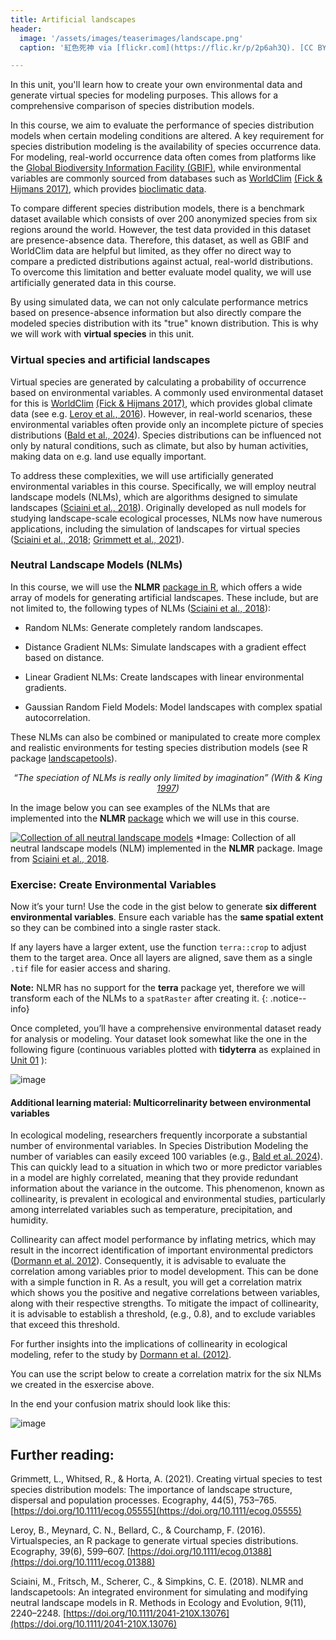 ```yaml
---
title: Artificial landscapes
header:
  image: '/assets/images/teaserimages/landscape.png'
  caption: '紅色死神 via [flickr.com](https://flic.kr/p/2p6ah3Q). [CC BY-NC-SA 2.0](https://creativecommons.org/licenses/by-nc-sa/2.0/). Image cropped.'

---
```



In this unit, you'll learn how to create your own environmental data and generate virtual species for modeling purposes. This allows for a comprehensive comparison of species distribution models.
<!--more-->

In this course, we aim to evaluate the performance of species distribution models when certain modeling conditions are altered. A key requirement for species distribution modeling is the availability of species occurrence data. For modeling, real-world occurrence data often comes from platforms like the [Global Biodiversity Information Facility (GBIF)]( https://www.gbif.org/), while environmental variables are commonly sourced from databases such as [WorldClim]( https://www.worldclim.org/) [(Fick & Hijmans 2017)]( https://rmets.onlinelibrary.wiley.com/doi/10.1002/joc.5086), which provides [bioclimatic data]( https://www.worldclim.org/data/bioclim.html).

To compare different species distribution models, there is a benchmark dataset available which consists of over 200 anonymized species from six regions around the world. However, the test data provided in this dataset are presence-absence data. Therefore, this dataset, as well as GBIF and WorldClim data are helpful but limited, as they offer no direct way to compare a predicted distributions against actual, real-world distributions. To overcome this limitation and better evaluate model quality, we will use artificially generated data in this course.

By using simulated data, we can not only calculate performance metrics based on presence-absence information but also directly compare the modeled species distribution with its "true" known distribution. This is why we will work with **virtual species** in this unit.

### Virtual species and artificial landscapes

Virtual species are generated by calculating a probability of occurrence based on environmental variables. A commonly used environmental dataset for this is [WorldClim]( https://www.worldclim.org/) [(Fick & Hijmans 2017)]( https://rmets.onlinelibrary.wiley.com/doi/10.1002/joc.5086), which provides global climate data (see e.g. [Leroy et al., 2016]( https://doi.org/10.1111/ecog.01388)). However, in real-world scenarios, these environmental variables often provide only an incomplete picture of species distributions ([Bald et al., 2024](http://dx.doi.org/10.1002/ece3.11571)). Species distributions can be influenced not only by natural conditions, such as climate, but also by human activities, making data on e.g. land use equally important.

To address these complexities, we will use artificially generated environmental variables in this course. Specifically, we will employ neutral landscape models (NLMs), which are algorithms designed to simulate landscapes ([Sciaini et al., 2018]( https://doi.org/10.1111/2041-210X.13076)). Originally developed as null models for studying landscape-scale ecological processes, NLMs now have numerous applications, including the simulation of landscapes for virtual species ([Sciaini et al., 2018]( https://doi.org/10.1111/2041-210X.13076); [Grimmett et al., 2021]( https://doi.org/10.1111/ecog.05555)).

### Neutral Landscape Models (NLMs)

In this course, we will use the **NLMR** [package in R]( https://github.com/ropensci/NLMR), which offers a wide array of models for generating artificial landscapes. These include, but are not limited to, the following types of NLMs ([Sciaini et al., 2018]( https://doi.org/10.1111/2041-210X.13076)):

* Random NLMs: Generate completely random landscapes.

* Distance Gradient NLMs: Simulate landscapes with a gradient effect based on distance.

* Linear Gradient NLMs: Create landscapes with linear environmental gradients.

* Gaussian Random Field Models: Model landscapes with complex spatial autocorrelation.

These NLMs can also be combined or manipulated to create more complex and realistic environments for testing species distribution models (see R package [landscapetools]( https://github.com/ropensci/landscapetools)). 

<p style="text-align: center; font-style: italic;">
  “The speciation of NLMs is really only limited by imagination” (With & King <a href="https://doi.org/10.2307/3546007">1997</a>)
</p>

In the image below you can see examples of the NLMs that are implemented into the **NLMR** [package](https://github.com/ropensci/NLMR) which we will use in this course.

[![Collection of all neutral landscape models](https://besjournals.onlinelibrary.wiley.com/cms/asset/e6e4e315-0d7b-4e03-b69f-4cd3a90325fa/mee313076-fig-0001-m.jpg)](https://besjournals.onlinelibrary.wiley.com/cms/asset/e6e4e315-0d7b-4e03-b69f-4cd3a90325fa/mee313076-fig-0001-m.jpg)
 *Image: Collection of all neutral landscape models (NLM) implemented in the **NLMR** package. Image from [Sciaini et al., 2018]( https://doi.org/10.1111/2041-210X.13076).

### Exercise: Create Environmental Variables

Now it’s your turn! Use the code in the gist below to generate **six different environmental variables**. Ensure each variable has the **same spatial extent** so they can be combined into a single raster stack.

If any layers have a larger extent, use the function `terra::crop` to adjust them to the target area. Once all layers are aligned, save them as a single `.tif` file for easier access and sharing.



<script src="https://gist.github.com/uilehre/4713c1667fe1cea7b0bf0b5d600637ef.js"></script>

**Note:** NLMR has no support for the **terra** package yet, therefore we will transform each of the NLMs to a `spatRaster` after creating it.
{: .notice--info}

Once completed, you’ll have a comprehensive environmental dataset ready for analysis or modeling. Your dataset look somewhat like the one in the following figure (continuous variables plotted with **tidyterra** as explained in [Unit 01](../unit01/unit01-02_the_very_basics.html#advanced-visualization-optional) ):

![image](../assets/images/unit02/NLMs.png)

#### Additional learning material: Multicorrelinarity between environmental variables

In ecological modeling, researchers frequently incorporate a substantial number of environmental variables. In Species Distribution Modeling the number of variables can easily exceed 100 variables (e.g., [Bald et al. 2024](http://dx.doi.org/10.1002/ece3.11571)). This can quickly lead to a situation in which two or more predictor variables in a model are highly correlated, meaning that they provide redundant information about the variance in the outcome. This phenomenon, known as collinearity, is prevalent in ecological and environmental studies, particularly among interrelated variables such as temperature, precipitation, and humidity.

Collinearity can affect model performance by inflating metrics, which may result in the incorrect identification of important environmental predictors ([Dormann et al. 2012](https://doi.org/10.1111/j.1600-0587.2012.07348.x)). Consequently, it is advisable to evaluate the correlation among variables prior to model development. This can be done with a simple function in R. As a result, you will get a correlation matrix which shows you the positive and negative correlations between variables, along with their respective strengths. To mitigate the impact of collinearity, it is advisable to establish a threshold, (e.g., 0.8), and to exclude variables that exceed this threshold. 

For further insights into the implications of collinearity in ecological modeling, refer to the study by [Dormann et al. (2012)](https://doi.org/10.1111/j.1600-0587.2012.07348.x). 

You can use the script below to create a correlation matrix for the six NLMs we created in the esxercise above.

<script src="https://gist.github.com/uilehre/287d89fc6e3eaaec26eae32f70ac12c7.js"></script>

In the end your confusion matrix should look like this:

![image](../assets/images/unit02/cor.png)

## Further reading:
Grimmett, L., Whitsed, R., & Horta, A. (2021). Creating virtual species to test species distribution models: The importance of landscape structure, dispersal and population processes. Ecography, 44(5), 753–765. [https://doi.org/10.1111/ecog.05555](https://doi.org/10.1111/ecog.05555)

Leroy, B., Meynard, C. N., Bellard, C., & Courchamp, F. (2016). Virtualspecies, an R package to generate virtual species distributions. Ecography, 39(6), 599–607. [https://doi.org/10.1111/ecog.01388](https://doi.org/10.1111/ecog.01388)

Sciaini, M., Fritsch, M., Scherer, C., & Simpkins, C. E. (2018). NLMR and landscapetools: An integrated environment for simulating and modifying neutral landscape models in R. Methods in Ecology and Evolution, 9(11), 2240–2248. [https://doi.org/10.1111/2041-210X.13076](https://doi.org/10.1111/2041-210X.13076)




